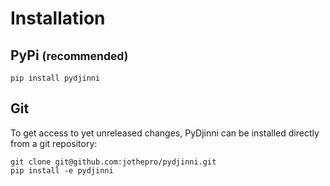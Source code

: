 # Installation

## PyPi <small>(recommended)</small>

```shell
pip install pydjinni
```

## Git

To get access to yet unreleased changes, PyDjinni can be installed directly from a git repository:

```shell
git clone git@github.com:jothepro/pydjinni.git
pip install -e pydjinni
```